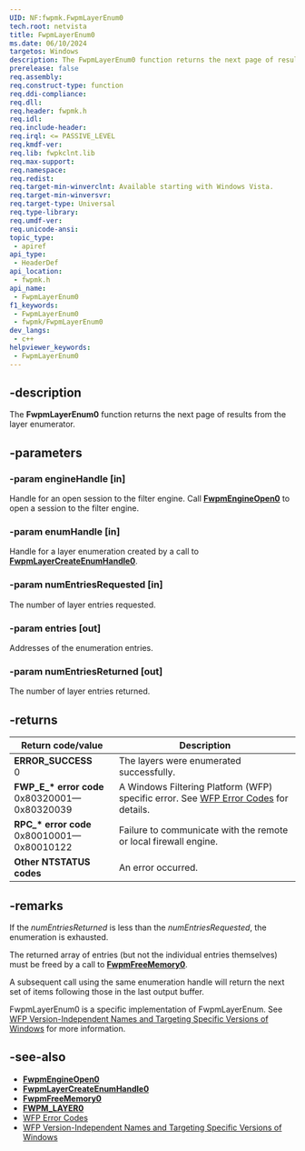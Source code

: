 ```yaml
---
UID: NF:fwpmk.FwpmLayerEnum0
tech.root: netvista
title: FwpmLayerEnum0
ms.date: 06/10/2024
targetos: Windows
description: The FwpmLayerEnum0 function returns the next page of results from the layer enumerator.
prerelease: false
req.assembly: 
req.construct-type: function
req.ddi-compliance: 
req.dll: 
req.header: fwpmk.h
req.idl: 
req.include-header: 
req.irql: <= PASSIVE_LEVEL
req.kmdf-ver: 
req.lib: fwpkclnt.lib
req.max-support: 
req.namespace: 
req.redist: 
req.target-min-winverclnt: Available starting with Windows Vista.
req.target-min-winversvr: 
req.target-type: Universal
req.type-library: 
req.umdf-ver: 
req.unicode-ansi: 
topic_type:
 - apiref
api_type:
 - HeaderDef
api_location:
 - fwpmk.h
api_name:
 - FwpmLayerEnum0
f1_keywords:
 - FwpmLayerEnum0
 - fwpmk/FwpmLayerEnum0
dev_langs:
 - c++
helpviewer_keywords:
 - FwpmLayerEnum0
---
```


## -description

The **FwpmLayerEnum0** function returns the next page of results from the layer enumerator.

## -parameters

### -param engineHandle [in]

Handle for an open session to the filter engine. Call **[FwpmEngineOpen0](nf-fwpmk-fwpmengineopen0.md)** to open a session to the filter engine.

### -param enumHandle [in]

Handle for a layer enumeration created by a call to **[FwpmLayerCreateEnumHandle0](nf-fwpmk-fwpmlayercreateenumhandle0.md)**.

### -param numEntriesRequested [in]

The number of layer entries requested.

### -param entries [out]

Addresses of the enumeration entries.

### -param numEntriesReturned [out]

The number of layer entries returned.

## -returns

| Return code/value | Description |
|---|---|
| **ERROR_SUCCESS**<br>0 | The layers were enumerated successfully. |
| **FWP_E_\* error code**<br>0x80320001—0x80320039 | A Windows Filtering Platform (WFP) specific error. See [WFP Error Codes](/windows/win32/fwp/wfp-error-codes) for details. |
| **RPC_\* error code**<br>0x80010001—0x80010122 | Failure to communicate with the remote or local firewall engine. |
| **Other NTSTATUS codes** | An error occurred. |

## -remarks

If the *numEntriesReturned* is less than the *numEntriesRequested*, the enumeration is exhausted.

The returned array of entries (but not the individual entries themselves) must be freed by a call to **[FwpmFreeMemory0](nf-fwpmk-fwpmfreememory0.md)**.

A subsequent call using the same enumeration handle will return the next set of items following those in the last output buffer.

FwpmLayerEnum0 is a specific implementation of FwpmLayerEnum. See [WFP Version-Independent Names and Targeting Specific Versions of Windows](/windows/desktop/FWP/wfp-version-independent-names-and-targeting-specific-versions-of-windows) for more information.

## -see-also

- **[FwpmEngineOpen0](nf-fwpmk-fwpmengineopen0.md)**
- **[FwpmLayerCreateEnumHandle0](nf-fwpmk-fwpmlayercreateenumhandle0.md)**
- **[FwpmFreeMemory0](nf-fwpmk-fwpmfreememory0.md)**
- **[FWPM_LAYER0](/windows/desktop/api/fwpmtypes/ns-fwpmtypes-fwpm_layer0)**
- [WFP Error Codes](/windows/win32/fwp/wfp-error-codes)
- [WFP Version-Independent Names and Targeting Specific Versions of Windows](/windows/desktop/FWP/wfp-version-independent-names-and-targeting-specific-versions-of-windows)
